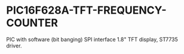 # PIC16F628A-TFT-FREQUENCY-COUNTER
PIC with software (bit banging) SPI interface 1.8" TFT display, ST7735 driver.
